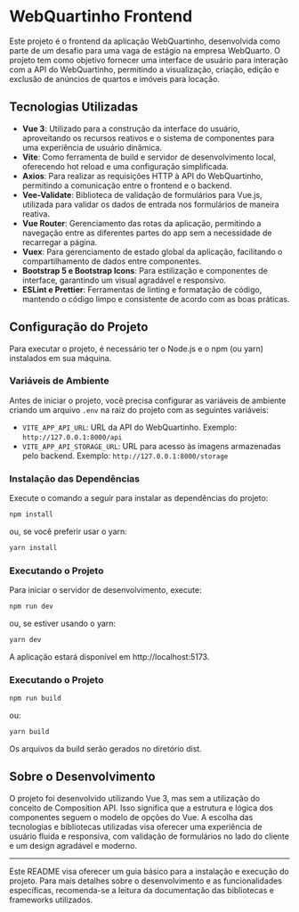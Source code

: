 # WebQuartinho Frontend

Este projeto é o frontend da aplicação WebQuartinho, desenvolvida como parte de um desafio para uma vaga de estágio na empresa WebQuarto. O projeto tem como objetivo fornecer uma interface de usuário para interação com a API do WebQuartinho, permitindo a visualização, criação, edição e exclusão de anúncios de quartos e imóveis para locação.

## Tecnologias Utilizadas

-   **Vue 3**: Utilizado para a construção da interface do usuário, aproveitando os recursos reativos e o sistema de componentes para uma experiência de usuário dinâmica.
-   **Vite**: Como ferramenta de build e servidor de desenvolvimento local, oferecendo hot reload e uma configuração simplificada.
-   **Axios**: Para realizar as requisições HTTP à API do WebQuartinho, permitindo a comunicação entre o frontend e o backend.
-   **Vee-Validate**: Biblioteca de validação de formulários para Vue.js, utilizada para validar os dados de entrada nos formulários de maneira reativa.
-   **Vue Router**: Gerenciamento das rotas da aplicação, permitindo a navegação entre as diferentes partes do app sem a necessidade de recarregar a página.
-   **Vuex**: Para gerenciamento de estado global da aplicação, facilitando o compartilhamento de dados entre componentes.
-   **Bootstrap 5 e Bootstrap Icons**: Para estilização e componentes de interface, garantindo um visual agradável e responsivo.
-   **ESLint e Prettier**: Ferramentas de linting e formatação de código, mantendo o código limpo e consistente de acordo com as boas práticas.

## Configuração do Projeto

Para executar o projeto, é necessário ter o Node.js e o npm (ou yarn) instalados em sua máquina.

### Variáveis de Ambiente

Antes de iniciar o projeto, você precisa configurar as variáveis de ambiente criando um arquivo `.env` na raiz do projeto com as seguintes variáveis:

-   `VITE_APP_API_URL`: URL da API do WebQuartinho. Exemplo: `http://127.0.0.1:8000/api`
-   `VITE_APP_API_STORAGE_URL`: URL para acesso às imagens armazenadas pelo backend. Exemplo: `http://127.0.0.1:8000/storage`

### Instalação das Dependências

Execute o comando a seguir para instalar as dependências do projeto:

```sh
npm install
```

ou, se você preferir usar o yarn:

```sh
yarn install
```

### Executando o Projeto

Para iniciar o servidor de desenvolvimento, execute:

```sh
npm run dev
```

ou, se estiver usando o yarn:

```sh
yarn dev
```

A aplicação estará disponível em http://localhost:5173.

### Executando o Projeto

```sh
npm run build
```
ou:

```sh
yarn build
```

Os arquivos da build serão gerados no diretório dist.

## Sobre o Desenvolvimento

O projeto foi desenvolvido utilizando Vue 3, mas sem a utilização do conceito de Composition API. Isso significa que a estrutura e lógica dos componentes seguem o modelo de opções do Vue. A escolha das tecnologias e bibliotecas utilizadas visa oferecer uma experiência de usuário fluida e responsiva, com validação de formulários no lado do cliente e um design agradável e moderno.

<hr />

Este README visa oferecer um guia básico para a instalação e execução do projeto. Para mais detalhes sobre o desenvolvimento e as funcionalidades específicas, recomenda-se a leitura da documentação das bibliotecas e frameworks utilizados.
